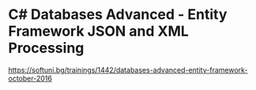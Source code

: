 # C# Databases Advanced - Entity Framework JSON and XML Processing

https://softuni.bg/trainings/1442/databases-advanced-entity-framework-october-2016